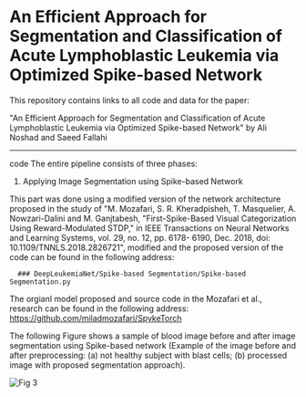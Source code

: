 # An Efficient Approach for Segmentation and Classification of Acute Lymphoblastic Leukemia via Optimized Spike-based Network

This repository contains links to all code and data for the paper:

"An Efficient Approach for Segmentation and Classification of Acute Lymphoblastic Leukemia via Optimized Spike-based Network" by Ali Noshad and Saeed Fallahi

--------------------------------------------------------------------------------------------------------------------------------------------------------------

code
The entire pipeline consists of three phases:

1) Applying Image Segmentation using Spike-based Network

This part was done using a modified version of the network architecture proposed in the study of "M. Mozafari, S. R. Kheradpisheh, T. Masquelier, A. Nowzari-Dalini and M.        Ganjtabesh, "First-Spike-Based Visual Categorization Using Reward-Modulated STDP," in IEEE Transactions on Neural Networks and Learning Systems, vol. 29, no. 12, pp. 6178-         6190,      Dec. 2018, doi: 10.1109/TNNLS.2018.2826721", modified and the proposed version of the code can be found in the following address:
      
      ### DeepLeukemiaNet/Spike-based Segmentation/Spike-based Segmentation.py

The orgianl model proposed and source code in the Mozafari et al., research can be found in the following address: https://github.com/miladmozafari/SpykeTorch

The following Figure shows a sample of blood image before and after image segmentation using Spike-based network (Example of the image before and after preprocessing: (a) not healthy subject with blast cells; (b) processed image with proposed segmentation approach).

![Fig 3](https://user-images.githubusercontent.com/37798588/131241475-b803ef6d-fe51-4721-ab83-403e8acadb3a.PNG)


